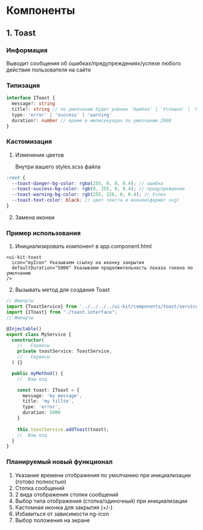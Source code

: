 # Компоненты
## 1. Toast
### Информация
Выводит сообщения об ошибках/предупреждениях/успехе любого действия пользователя на сайте
### Типизация 
```ts
interface IToast {
  message?: string
  title?: string // по умолчанию будет равнен 'Ошибка' | 'Успешно' | 'Предупреждение' в зависимости от типа
  type: 'error' | 'success' | 'warning'
  duration?: number // время в милисекундах по умолчанию 2000
}
```
### Кастомизация
1. Изменение цветов

    Внутри вашего styles.scss файла 
```scss
:root {
  --toast-danger-bg-color: rgba(255, 0, 0, 0.4); // ошибка 
  --toast-success-bg-color: rgb(0, 255, 0, 0.4); // предупреждение
  --toast-warning-bg-color: rgb(255, 226, 0, 0.4); // Успех
  --toast-text-color: black; // цвет текста и иконки(формат svg)
}
```
2. Замена иконки
### Пример использования
1. Инициализировать компонент в app.component.html
```angular2html
<ui-kit-toast
  icon="myIcon" Указываем ссылку на иконку закрытия
  defaultDuration="5000" Указываем продолжительность показа токена по умолчанию
/>
```
2. Вызывать метод для создания Toast

```ts
// Имопрты
import {ToastService} from '../../../../ui-kit/components/toast/services/toast.service';
import {IToast} from "./toast.interface";
// Импорты

@Injectable()
export class MyService {
  constructor(
    //   Сервисы
    private toastService: ToastService,
    //   Сервисы
  ) {}

  public myMethod() {
    //  Ваш код

    const toast: IToast = {
      message: 'my message',
      title: 'my tillte',
      type: 'error',
      duration: 5000
    }
    
    this.toastService.addToast(toast);
    //  Ваш код
  }
}
```
### Планируемый новый функционал 
1. Указание времени отображения по умолчанию при инициализации (готово полностью)
2. Стопка сообщений
3. 2 вида отображения стопки сообщений
4. Выбор типа отображения (стопка/одиночный) при инициализации
5. Кастомная иконка для закрытия (+/-)
6. Избавиться от зависимости ng-icon
7. Выбор положения на экране

